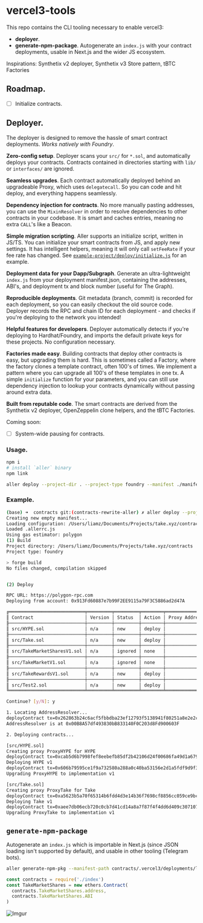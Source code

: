 vercel3-tools
=============

This repo contains the CLI tooling necessary to enable vercel3:

 * **deployer**.
 * **generate-npm-package**. Autogenerate an `index.js` with your contract deployments, usable in Next.js and the wider JS ecosystem.

Inspirations: Synthetix v2 deployer, Synthetix v3 Store pattern, tBTC Factories

## Roadmap.

 - [ ] Initialize contracts.

## Deployer.

The deployer is designed to remove the hassle of smart contract deployments. _Works natively with Foundry_.

**Zero-config setup**. Deployer scans your `src/` for `*.sol`, and automatically deploys your contracts. Contracts contained in directories starting with `lib/` or `interfaces/` are ignored.

**Seamless upgrades**. Each contract automatically deployed behind an upgradeable Proxy, which uses `delegatecall`. So you can code and hit deploy, and everything happens seamlessly.

**Dependency injection for contracts**. No more manually pasting addresses, you can use the `MixinResolver` in order to resolve dependencies to other contracts in your codebase. It is smart and caches entries, meaning no extra `CALL`'s like a Beacon.

**Simple migration scripting**. Aller supports an initialize script, written in JS/TS. You can initialize your smart contracts from JS, and apply new settings. It has intelligent helpers, meaning it will only call `setFeeRate` if your fee rate has changed. See [`example-project/deploy/initialize.js`](../example-project/deploy/initialize.js) for an example.

**Deployment data for your Dapp/Subgraph**. Generate an ultra-lightweight `index.js` from your deployment manifest.json, containing the addresses, ABI's, and deployment tx and block number (useful for The Graph).

**Reproducible deployments**. Git metadata (branch, commit) is recorded for each deployment, so you can easily checkout the old source code. Deployer records the RPC and chain ID for each deployment - and checks if you're deploying to the network you intended!

**Helpful features for developers**. Deployer automatically detects if you're deploying to Hardhat/Foundry, and imports the default private keys for these projects. No configuration necessary.

**Factories made easy**. Building contracts that deploy other contracts is easy, but upgrading them is hard. This is sometimes called a Factory, where the factory clones a template contract, often 100's of times. We implement a pattern where you can upgrade all 100's of these templates in one tx. A simple `initialize` function for your parameters, and you can still use dependency injection to lookup your contracts dynamically without passing around extra data.

**Built from reputable code**. The smart contracts are derived from the Synthetix v2 deployer, OpenZeppelin clone helpers, and the tBTC Factories.

Coming soon:

 - [ ] System-wide pausing for contracts.

### Usage.

```sh
npm i
# install `aller` binary
npm link

aller deploy --project-dir . --project-type foundry --manifest ./manifest-polygon2.json --gas-estimator polygon
```

### Example.

```sh
(base) ➜  contracts git:(contracts-rewrite-aller) ✗ aller deploy --project-dir . --project-type foundry --manifest ./manifest-polygon2.json --gas-estimator polygon
Creating new empty manifest...
Loading configuration: /Users/liamz/Documents/Projects/take.xyz/contracts/.allerrc.js
Loaded .allerrc.js
Using gas estimator: polygon
(1) Build
Project directory: /Users/liamz/Documents/Projects/take.xyz/contracts
Project type: foundry

> forge build
No files changed, compilation skipped


(2) Deploy

RPC URL: https://polygon-rpc.com
Deploying from account: 0x913Fd60887e7b99F2EE9115a79F3C5886ad2d47A

╔════════════════════════════╤═════════╤═════════╤════════╤═══════════════╗
║ Contract                   │ Version │ Status  │ Action │ Proxy Address ║
╟────────────────────────────┼─────────┼─────────┼────────┼───────────────╢
║ src/HYPE.sol               │ n/a     │ new     │ deploy │               ║
╟────────────────────────────┼─────────┼─────────┼────────┼───────────────╢
║ src/Take.sol               │ n/a     │ new     │ deploy │               ║
╟────────────────────────────┼─────────┼─────────┼────────┼───────────────╢
║ src/TakeMarketSharesV1.sol │ n/a     │ ignored │ none   │               ║
╟────────────────────────────┼─────────┼─────────┼────────┼───────────────╢
║ src/TakeMarketV1.sol       │ n/a     │ ignored │ none   │               ║
╟────────────────────────────┼─────────┼─────────┼────────┼───────────────╢
║ src/TakeRewardsV1.sol      │ n/a     │ new     │ deploy │               ║
╟────────────────────────────┼─────────┼─────────┼────────┼───────────────╢
║ src/Test2.sol              │ n/a     │ new     │ deploy │               ║
╚════════════════════════════╧═════════╧═════════╧════════╧═══════════════╝

Continue? [y/N]: y

1. Locating AddressResolver...
deployContract tx=0x262863b24c6acf5fbbdba23ef12793f5138941f80251a8e2e2ce655d933b552b
AddressResolver is at 0x00B8A57df493830bB833140F0C203d8Fd900603F

2. Deploying contracts...

[src/HYPE.sol]
Creating proxy ProxyHYPE for HYPE
deployContract tx=0xcab5d6b7998fef8eebefb85df2b42106d24f00686fa49d1a67982026339895ad
Deploying HYPE v1
deployContract tx=0x606b79595ce1f9a732580a288a0c40ba53156e2d1a5fdf9d9f3fe74943f09108
Upgrading ProxyHYPE to implementation v1

[src/Take.sol]
Creating proxy ProxyTake for Take
deployContract tx=0xa5623b5a70f65314b6fdd4d3e14b36f7698cf8856cc059ce9bcfda2bd76bb328
Deploying Take v1
deployContract tx=0xaee7db06ecb720c0cb7d41cd14a8a7f87f4f4dd6d409c307107d0040e8008123
Upgrading ProxyTake to implementation v1
```

## `generate-npm-package`

Autogenerate an `index.js` which is importable in Next.js (since JSON loading isn't supported by default), and usable in other tooling (Telegram bots).

```sh
aller generate-npm-pkg --manifest-path contracts/.vercel3/deployments/localhost/manifest.json --out index.js
```

```js
const contracts = require('./index')
const TakeMarketShares = new ethers.Contract(
  contracts.TakeMarketShares.address, 
  contracts.TakeMarketShares.ABI
)
```

![Imgur](https://imgur.com/MwcEVbR)